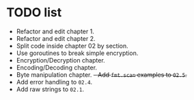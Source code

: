 # TODO list

- Refactor and edit chapter 1.
- Refactor and edit chapter 2.
- Split code inside chapter 02 by section.
- Use goroutines to break simple encryption.
- Encryption/Decryption chapter.
- Encoding/Decoding chapter.
- Byte manipulation chapter.
~~- Add `fmt.scan` examples to `02.5`.~~
- Add error handling to `02.4`.
- Add raw strings to `02.1`.